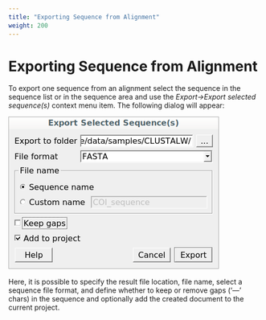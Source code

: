 ```yaml
---
title: "Exporting Sequence from Alignment"
weight: 200
---
```



# Exporting Sequence from Alignment

To export one sequence from an alignment select the sequence in the sequence list or in the sequence area and use the _Export→Export selected sequence(s)_ context menu item. The following dialog will appear:


![](/images/65929692/66814000.png)

Here, it is possible to specify the result file location, file name, select a sequence file format, and define whether to keep or remove gaps (‘—’ chars) in the sequence and optionally add the created document to the current project.
